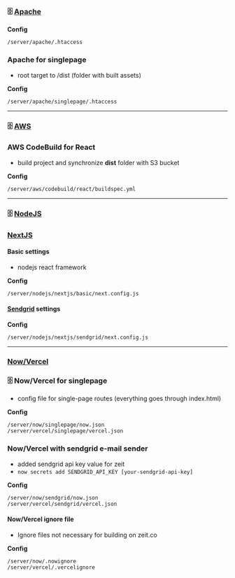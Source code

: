 ### &#128452; [Apache](https://httpd.apache.org)

**Config**

    /server/apache/.htaccess

### Apache for singlepage

-   root target to /dist (folder with built assets)

**Config**

    /server/apache/singlepage/.htaccess

---

### &#128452; [AWS](https://aws.amazon.com)

### AWS CodeBuild for React

-   build project and synchronize **dist** folder with S3 bucket

**Config**

    /server/aws/codebuild/react/buildspec.yml

---

### &#128452; [NodeJS](https://nodejs.org/en/)

### [NextJS](https://nextjs.org)

#### Basic settings

-   nodejs react framework

**Config**

    /server/nodejs/nextjs/basic/next.config.js

#### [Sendgrid](https://zeit.co/guides/deploying-nextjs-nodejs-and-sendgrid-with-zeit-now) settings

**Config**

    /server/nodejs/nextjs/sendgrid/next.config.js

---

### [Now/Vercel](https://zeit.co/dashboard)

### &#128452; Now/Vercel for singlepage

-   config file for single-page routes (everything goes through index.html)

**Config**

    /server/now/singlepage/now.json
    /server/vercel/singlepage/vercel.json

### Now/Vercel with sendgrid e-mail sender

-   added sendgrid api key value for zeit
-   `now secrets add SENDGRID_API_KEY [your-sendgrid-api-key]`

**Config**

    /server/now/sendgrid/now.json
    /server/vercel/sendgrid/vercel.json

#### Now/Vercel ignore file

-   Ignore files not necessary for building on zeit.co

**Config**

    /server/now/.nowignore
    /server/vercel/.vercelignore
